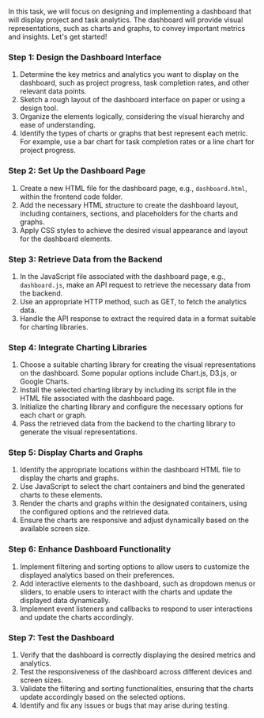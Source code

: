 

In this task, we will focus on designing and implementing a dashboard that will display project and task analytics. The dashboard will provide visual representations, such as charts and graphs, to convey important metrics and insights. Let's get started!

### Step 1: Design the Dashboard Interface

1. Determine the key metrics and analytics you want to display on the dashboard, such as project progress, task completion rates, and other relevant data points.
2. Sketch a rough layout of the dashboard interface on paper or using a design tool.
3. Organize the elements logically, considering the visual hierarchy and ease of understanding.
4. Identify the types of charts or graphs that best represent each metric. For example, use a bar chart for task completion rates or a line chart for project progress.

### Step 2: Set Up the Dashboard Page

1. Create a new HTML file for the dashboard page, e.g., `dashboard.html`, within the frontend code folder.
2. Add the necessary HTML structure to create the dashboard layout, including containers, sections, and placeholders for the charts and graphs.
3. Apply CSS styles to achieve the desired visual appearance and layout for the dashboard elements.

### Step 3: Retrieve Data from the Backend

1. In the JavaScript file associated with the dashboard page, e.g., `dashboard.js`, make an API request to retrieve the necessary data from the backend.
2. Use an appropriate HTTP method, such as GET, to fetch the analytics data.
3. Handle the API response to extract the required data in a format suitable for charting libraries.

### Step 4: Integrate Charting Libraries

1. Choose a suitable charting library for creating the visual representations on the dashboard. Some popular options include Chart.js, D3.js, or Google Charts.
2. Install the selected charting library by including its script file in the HTML file associated with the dashboard page.
3. Initialize the charting library and configure the necessary options for each chart or graph.
4. Pass the retrieved data from the backend to the charting library to generate the visual representations.

### Step 5: Display Charts and Graphs

1. Identify the appropriate locations within the dashboard HTML file to display the charts and graphs.
2. Use JavaScript to select the chart containers and bind the generated charts to these elements.
3. Render the charts and graphs within the designated containers, using the configured options and the retrieved data.
4. Ensure the charts are responsive and adjust dynamically based on the available screen size.

### Step 6: Enhance Dashboard Functionality

1. Implement filtering and sorting options to allow users to customize the displayed analytics based on their preferences.
2. Add interactive elements to the dashboard, such as dropdown menus or sliders, to enable users to interact with the charts and update the displayed data dynamically.
3. Implement event listeners and callbacks to respond to user interactions and update the charts accordingly.

### Step 7: Test the Dashboard

1. Verify that the dashboard is correctly displaying the desired metrics and analytics.
2. Test the responsiveness of the dashboard across different devices and screen sizes.
3. Validate the filtering and sorting functionalities, ensuring that the charts update accordingly based on the selected options.
4. Identify and fix any issues or bugs that may arise during testing.

